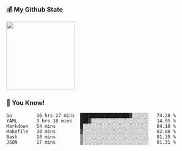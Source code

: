 ### :moneybag: My Github State

<img height="180em" src="https://github-readme-stats.vercel.app/api?username=G-Asura&show_icons=true&hide_border=true&count_private=true&include_all_commits=true" />

### :pill: You Know!
<!--START_SECTION:waka-->

```text
Go         16 hrs 27 mins  ██████████████████▓░░░░░░   74.28 %
YAML       3 hrs 18 mins   ███▓░░░░░░░░░░░░░░░░░░░░░   14.95 %
Markdown   54 mins         █░░░░░░░░░░░░░░░░░░░░░░░░   04.10 %
Makefile   38 mins         ▓░░░░░░░░░░░░░░░░░░░░░░░░   02.88 %
Bash       18 mins         ▒░░░░░░░░░░░░░░░░░░░░░░░░   01.35 %
JSON       17 mins         ▒░░░░░░░░░░░░░░░░░░░░░░░░   01.31 %
```

<!--END_SECTION:waka-->

<!--
**G-Asura/G-Asura** is a ✨ _special_ ✨ repository because its `README.md` (this file) appears on your GitHub profile.

Here are some ideas to get you started:

- 🔭 I’m currently working on ...
- 🌱 I’m currently learning ...
- 👯 I’m looking to collaborate on ...
- 🤔 I’m looking for help with ...
- 💬 Ask me about ...
- 📫 How to reach me: ...
- 😄 Pronouns: ...
- ⚡ Fun fact: ...
-->

